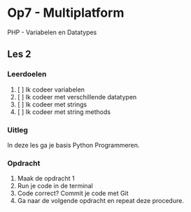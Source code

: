 # Op7 - Multiplatform

PHP - Variabelen en Datatypes

## Les 2

### Leerdoelen

1. [ ] Ik codeer variabelen
2. [ ] Ik codeer met verschillende datatypen
3. [ ] Ik codeer met strings
4. [ ] Ik codeer met string methods

### Uitleg

In deze les ga je basis Python Programmeren.

### Opdracht

1. Maak de opdracht 1
2. Run je code in de terminal
3. Code correct? Commit je code met Git
4. Ga naar de volgende opdracht en repeat deze procedure.

